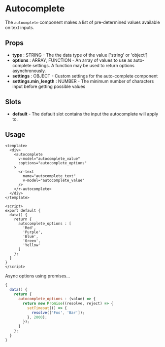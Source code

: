# Autocomplete
The `autoomplete` component makes a list of pre-determined values available on text inputs.

## Props
* **type** : STRING - The the data type of the value ['string' or 'object']
* **options** : ARRAY, FUNCTION - An array of values to use as auto-complete settings. A function may be used to return options asynchronously.
* **settings** : OBJECT - Custom settings for the auto-complete component
* **settings.min_length** : NUMBER - The minimum number of characters input before getting possible values

## Slots
* **default** - The default slot contains the input the autocomplete will apply to.

## Usage
```vue
<template>
  <div>
    <autocomplete
      v-model="autocomplete_value"
      :options="autocomplete_options"
    >
      <r-text
        name="autocomplete_text"
        v-model="autocomplete_value"
      />
    </r-autocomplete>
  </div>
</template>

<script>
export default {
  data() {
    return {
      autocomplete_options : [
        'Red',
        'Purple',
        'Blue',
        'Green',
        'Yellow'
      ]
    };
  }
}
</script>
```

Async options using promises...
```js
{
  data() {
    return {
      autocomplete_options : (value) => {
        return new Promise((resolve, reject) => {
          setTimeout(() => {
            resolve(['Foo', 'Bar']);
          }, 2000);
        });
      }
    };
  }
}
```